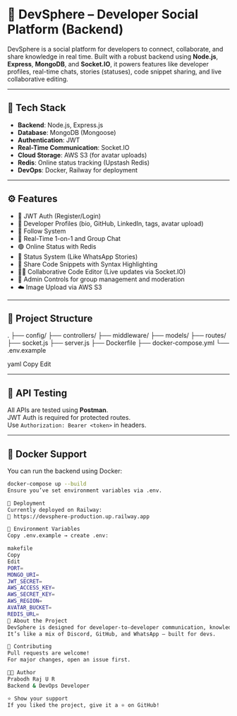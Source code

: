 # 🚀 DevSphere – Developer Social Platform (Backend)

DevSphere is a social platform for developers to connect, collaborate, and share knowledge in real time. Built with a robust backend using **Node.js**, **Express**, **MongoDB**, and **Socket.IO**, it powers features like developer profiles, real-time chats, stories (statuses), code snippet sharing, and live collaborative editing.

---

## 🔧 Tech Stack

- **Backend**: Node.js, Express.js
- **Database**: MongoDB (Mongoose)
- **Authentication**: JWT
- **Real-Time Communication**: Socket.IO
- **Cloud Storage**: AWS S3 (for avatar uploads)
- **Redis**: Online status tracking (Upstash Redis)
- **DevOps**: Docker, Railway for deployment

---

## ⚙️ Features

- 🔐 JWT Auth (Register/Login)
- 👤 Developer Profiles (bio, GitHub, LinkedIn, tags, avatar upload)
- 👥 Follow System
- 💬 Real-Time 1-on-1 and Group Chat
- 🟢 Online Status with Redis
- 📸 Status System (Like WhatsApp Stories)
- 🧠 Share Code Snippets with Syntax Highlighting
- 🧑‍💻 Collaborative Code Editor (Live updates via Socket.IO)
- 🚨 Admin Controls for group management and moderation
- ☁️ Image Upload via AWS S3

---

## 📁 Project Structure

.
├── config/
├── controllers/
├── middleware/
├── models/
├── routes/
├── socket.js
├── server.js
├── Dockerfile
├── docker-compose.yml
└── .env.example

yaml
Copy
Edit

---

## 🧪 API Testing

All APIs are tested using **Postman**.  
JWT Auth is required for protected routes.  
Use `Authorization: Bearer <token>` in headers.

---

## 🐳 Docker Support

You can run the backend using Docker:

```bash
docker-compose up --build
Ensure you’ve set environment variables via .env.

🚀 Deployment
Currently deployed on Railway:
🔗 https://devsphere-production.up.railway.app

🔐 Environment Variables
Copy .env.example → create .env:

makefile
Copy
Edit
PORT=
MONGO_URI=
JWT_SECRET=
AWS_ACCESS_KEY=
AWS_SECRET_KEY=
AWS_REGION=
AVATAR_BUCKET=
REDIS_URL=
🧠 About the Project
DevSphere is designed for developer-to-developer communication, knowledge exchange, and collaboration.
It’s like a mix of Discord, GitHub, and WhatsApp — built for devs.

🤝 Contributing
Pull requests are welcome!
For major changes, open an issue first.

🧑‍💻 Author
Prabodh Raj U R
Backend & DevOps Developer

⭐️ Show your support
If you liked the project, give it a ⭐️ on GitHub!
